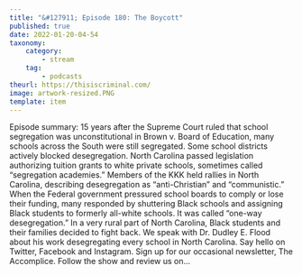 ```yaml
---
title: "&#127911; Episode 180: The Boycott"
published: true
date: 2022-01-20-04-54
taxonomy:
    category:
        - stream
    tag:
        - podcasts
theurl: https://thisiscriminal.com/
image: artwork-resized.PNG
template: item
---
```


Episode summary: 15 years after the Supreme Court ruled that school segregation was unconstitutional in Brown v. Board of Education, many schools across the South were still segregated. Some school districts actively blocked desegregation. North Carolina passed legislation authorizing tuition grants to white private schools, sometimes called &ldquo;segregation academies.&rdquo; Members of the KKK held rallies in North Carolina, describing desegregation as &ldquo;anti-Christian&rdquo; and &ldquo;communistic.&rdquo; When the Federal government pressured school boards to comply or lose their funding, many responded by shuttering Black schools and assigning Black students to formerly all-white schools. It was called &ldquo;one-way desegregation.&rdquo; In a very rural part of North Carolina, Black students and their families decided to fight back. We speak with Dr. Dudley E. Flood about his work desegregating every school in North Carolina. Say hello on Twitter, Facebook and Instagram. Sign up for our occasional newsletter, The Accomplice. Follow the show and review us on&hellip;
